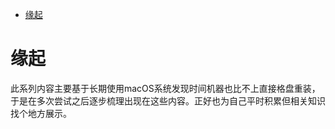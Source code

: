 <!--ts-->
* [缘起](#缘起)

<!-- Created by https://github.com/ekalinin/github-markdown-toc -->
<!-- Added by: kuanhsiaokuo, at: Sat Jun 25 13:04:23 CST 2022 -->

<!--te-->
# 缘起

此系列内容主要基于长期使用macOS系统发现时间机器也比不上直接格盘重装，于是在多次尝试之后逐步梳理出现在这些内容。正好也为自己平时积累但相关知识找个地方展示。